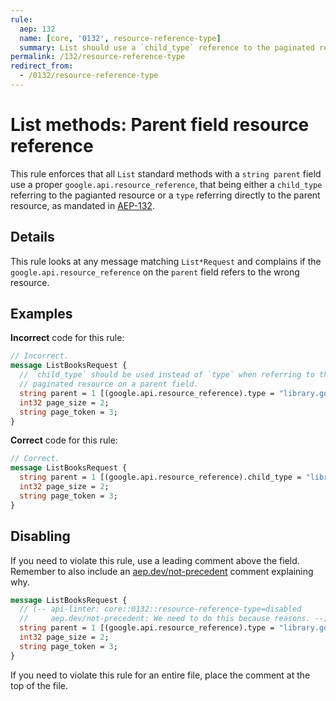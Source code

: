 ```yaml
---
rule:
  aep: 132
  name: [core, '0132', resource-reference-type]
  summary: List should use a `child_type` reference to the paginated resource.
permalink: /132/resource-reference-type
redirect_from:
  - /0132/resource-reference-type
---
```


# List methods: Parent field resource reference

This rule enforces that all `List` standard methods with a `string parent`
field use a proper `google.api.resource_reference`, that being either a
`child_type` referring to the pagianted resource or a `type` referring directly
to the parent resource, as mandated in [AEP-132][].

## Details

This rule looks at any message matching `List*Request` and complains if the 
`google.api.resource_reference` on the `parent` field refers to the wrong
resource.

## Examples

**Incorrect** code for this rule:

```proto
// Incorrect.
message ListBooksRequest {
  // `child_type` should be used instead of `type` when referring to the
  // paginated resource on a parent field.
  string parent = 1 [(google.api.resource_reference).type = "library.googleapis.com/Book"];
  int32 page_size = 2;
  string page_token = 3;
}
```

**Correct** code for this rule:

```proto
// Correct.
message ListBooksRequest {
  string parent = 1 [(google.api.resource_reference).child_type = "library.googleapis.com/Book"];
  int32 page_size = 2;
  string page_token = 3;
}
```

## Disabling

If you need to violate this rule, use a leading comment above the field.
Remember to also include an [aep.dev/not-precedent][] comment explaining why.

```proto
message ListBooksRequest {
  // (-- api-linter: core::0132::resource-reference-type=disabled
  //     aep.dev/not-precedent: We need to do this because reasons. --)
  string parent = 1 [(google.api.resource_reference).type = "library.googleapis.com/Book"];
  int32 page_size = 2;
  string page_token = 3;
}
```

If you need to violate this rule for an entire file, place the comment at the
top of the file.

[aep-132]: https://aep.dev/132
[aep.dev/not-precedent]: https://aep.dev/not-precedent
